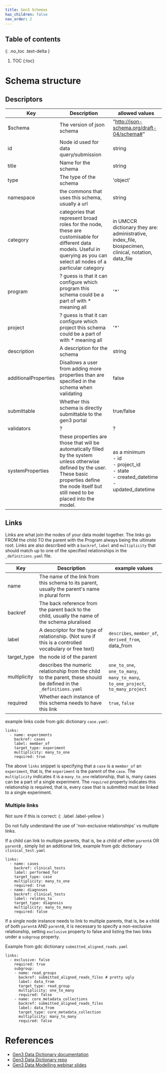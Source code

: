 ```yaml
---
title: Gen3 Schemas
has_children: false
nav_order: 2
---
```


## Table of contents
{: .no_toc .text-delta }

1. TOC
{:toc}

# Schema structure

## Descriptors

| Key                  | Description                                                                                      | allowed values                                                                                       |
|----------------------|--------------------------------------------------------------------------------------------------|------------------------------------------------------------------------------------------------------|
| $schema              | The version of json schema                                                                       | "http://json-schema.org/draft-04/schema#"                                                            |
| id                   | Node id used for data query/submission                                                           | string                                                                                               |
| title                | Name for the schema                                                                              | string                                                                                               |
| type                 | The type of the schema                                                                           | 'object'                                                                                             |
| namespace            | the commons that uses this schema, usually a url                                                 | string                                                                                               |
| category             | categories that represent broad roles for the node, these are customisable for different data models. Useful in querying as you can select all nodes of a particular category | in UMCCR dictionary they are: administrative, index_file, biospecimen, clinical, notation, data_file |
| program              | ? guess is that it can configure which program this schema could be a part of with * meaning all | '*'                                                                                                  |
| project              | ? guess is that it can configure which project this schema could be a part of with * meaning all | '*'                                                                                                  |
| description          | A description for the schema                                                                     | string                                                                                               |
| additionalProperties | Disallows a user from adding more properties than are specified in the schema when validating    | false                                                                                                |
| submittable          | Whether this schema is directly submittable to the gen3 portal | true/false                                                                                           |
| validators           | ?                                                                                                | ?                                                                                                    |
| systemProperties     | these properties are those that will be automatically filled by the system unless otherwise defined by the user. These basic properties define the node itself but still need to be placed into the model. | as a minimum <br> - id <br> - project_id <br> - state <br> - created_datetime <br> - updated_datetime|

## Links

Links are what join the nodes of your data model together. The links go FROM the child TO the parent with the Program always being the ultimate root. Links are also described with a `backref`, `label` and `multiplicity` that should match up to one of the specified relationships in the `_definitions.yaml` file.


| Key          | Description                                                                                                         | example values                                                         |
|--------------|---------------------------------------------------------------------------------------------------------------------|------------------------------------------------------------------------|
| name         | The name of the link from this schema to its parent, usually the parent's name in plural form                       |                                                                        |
| backref      | The back reference from the parent back to the child, usually the name of the schema pluralised                     |                                                                        |
| label        | A descriptor for the type of relationship. (Not sure if this is a controlled vocabulary or free text)               | `describes`, `member_of`, `derived_from`, data_from                          |
| target_type  | the node id of the parent                                                                                           |                                                                        |
| multiplicity | describes the numeric relationship from the child to the parent, these should be defined in the `_definitions.yaml` | `one_to_one`, `one_to_many`, `many_to_many`, `to_one_project`, `to_many_project` |
| required     | Whether each instance of this schema needs to have this link                                                        | `true`, `false`                                                        |

example links code from gdc dictionary `case.yaml`:

```
links:
  - name: experiments 
    backref: cases
    label: member_of
    target_type: experiment
    multiplicity: many_to_one
    required: true
```

The above `links` snippet is specifying that a `case` is a `member_of` an `experiment`, that is, the `experiment` is the parent of the `case`. The `multiplicity` indicates it is a `many_to_one` relationship, that is, many cases can be a part of a single experiment. The `required` property indicates this relationship is required, that is, every case that is submitted must be linked to a single experiment.

### Multiple links

Not sure if this is correct:
{: .label .label-yellow }

Do not fully understand the use of 'non-exclusive relationships' vs multiple links.

If a child can link to multiple parents, that is, be a child of either `parentA` OR `parentB` , simply list an additional link, example from gdc dictionary `clinical_test.yaml`

```
links:
  - name: cases 
    backref: clinical_tests
    label: performed_for 
    target_type: case
    multiplicity: many_to_one
    required: true
  - name: diagnoses
    backref: clinical_tests
    label: relates_to
    target_type: diagnosis
    multiplicity: many_to_many
    required: false
```

If a single node instance needs to link to multiple parents, that is, be a child of both `parentA` AND `parentB`, it is necessary to specify a non-exclusive relationship, setting `exclusive` property to false and listing the two links under a `subgroup` property. 

Example from gdc dictionary `submitted_aligned_reads.yaml`

```
links:
  - exclusive: false
    required: true
    subgroup:
    - name: read_groups
      backref: submitted_aligned_reads_files # pretty ugly
      label: data_from
      target_type: read_group
      multiplicity: one_to_many
      required: false
    - name: core_metadata_collections
      backref: submitted_aligned_reads_files
      label: data_from
      target_type: core_metadata_collection
      multiplicity: many_to_many
      required: false
```



# References

* [Gen3 Data Dictionary documentation](https://gen3.org/resources/user/dictionary/)
* [Gen3 Data Dictionary repo](https://github.com/uc-cdis/datadictionary)
* [Gen3 Data Modelling webinar slides](https://gen3.org/community/webinars/Webinar_20190509.pdf)
